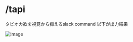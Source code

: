 # /tapi

タピオカ欲を視覚から抑えるslack command
以下が出力結果

![image](https://user-images.githubusercontent.com/39555606/64484982-29644100-d255-11e9-81af-d87e118b9465.png)
